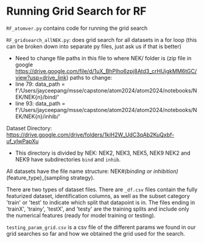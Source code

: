 # Running Grid Search for RF 
`RF_atomver.py` contains code for running the grid search 

`RF_gridsearch_allNEK.py`: does grid search for all datasets in a for loop (this can be broken down into separate py files, just ask us if that is better)


- Need to change file paths in this file to where NEK/ folder is (zip file in google https://drive.google.com/file/d/1uX_BhPlho6zpj8Atd3_crHUigkMM6tGC/view?usp=drive_link)
paths to change: 
- line 79:  data_path = f'/Users/jayceepang/msse/capstone/atom2024/atom2024/notebooks/NEK/NEK{n}/bind/'
- line 93: data_path = f'/Users/jayceepang/msse/capstone/atom2024/atom2024/notebooks/NEK/NEK{n}/inhib/'


Dataset Directory: 
https://drive.google.com/drive/folders/1kiH2W_UdC3qAb2KuQxbf-uf_yIwPapXu 
- This directory is divided by NEK: NEK2, NEK3, NEK5, NEK9 
NEK2 and NEK9 have subdirectories `bind` and `inhib`. 

All datasets have the file name structure: NEK#_(binding or inhibition)_(feature_type)_(sampling strategy). 

There are two types of dataset files. There are `_df.csv` files contain the fully featurized dataset, identification columns, as well as the subset category 'train' or 'test' to indicate which split that datapoint is in. 
The files ending in 'trainX', 'trainy', 'testX', and 'testy' are the training splits and include only the numerical features (ready for model training or testing). 



`testing_param_grid.csv` is a csv file of the different params we found in our grid searches so far and how we obtained the grid used for the search. 


